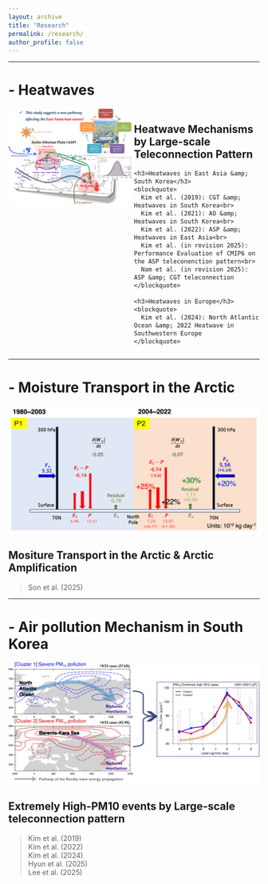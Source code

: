 ```yaml
---
layout: archive
title: "Research"
permalink: /research/
author_profile: false
---
```


---
# - Heatwaves
<!-- ![ASP teleconnection pattern](/images/Research_fig/Schematic_diagram_ASPt.png) -->
<div style="display: flex; align-items: flex-start;">
  <div style="flex: 1; display: flex; justify-content: center; align-items: flex-start;">
    <img src="/images/Research_fig/Schematic_diagram_ASPt.png" alt="ASP teleconnection pattern" style="max-width:100%; width:320px;"/>
  </div>
  <div style="flex: 1;">
    <h2>Heatwave Mechanisms by Large-scale Teleconnection Pattern</h2>

    <h3>Heatwaves in East Asia &amp; South Korea</h3>
    <blockquote>
      Kim et al. (2019): CGT &amp; Heatwaves in South Korea<br>
      Kim et al. (2021): AO &amp; Heatwaves in South Korea<br>
      Kim et al. (2022): ASP &amp; Heatwaves in East Asia<br>
      Kim et al. (in revision 2025): Performance Evaluation of CMIP6 on the ASP teleconenction pattern<br>
      Nam et al. (in revision 2025): ASP &amp; CGT teleconnection
    </blockquote>

    <h3>Heatwaves in Europe</h3>
    <blockquote>
      Kim et al. (2024): North Atlantic Ocean &amp; 2022 Heatwave in Southwestern Europe
    </blockquote>
  </div>
</div>

---
# - Moisture Transport in the Arctic
<!-- ![Moisture Transport](/images/Research_fig/Schematic_diagram_MTA.png) -->
<img src="/images/Research_fig/Schematic_diagram_MTA.png" alt="Moisture Transport" width="600"/>

## Mositure Transport in the Arctic & Arctic Amplification
> Son et al. (2025)<br> 

---
# - Air pollution Mechanism in South Korea
<!-- ![EH-PM10 events](/images/Research_fig/Schematic_diagram_PM10.png) -->
<img src="/images/Research_fig/Schematic_diagram_PM10.png" alt="EH-PM10 events" width="600"/>

## Extremely High-PM10 events by Large-scale teleconnection pattern<br>
> Kim et al. (2019)<br>
> Kim et al. (2022)<br>
> Kim et al. (2024)<br>
> Hyun et al. (2025)<br>
> Lee et al. (2025)<br>
